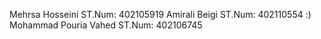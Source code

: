 Mehrsa Hosseini         ST.Num: 402105919
Amirali Beigi         ST.Num: 402110554 :)
Mohammad Pouria Vahed ST.Num: 402106745
